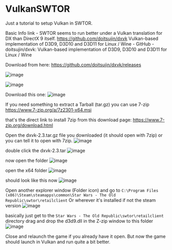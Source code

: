 # VulkanSWTOR
Just a tutorial to setup Vulkan in SWTOR.

Basic Info link - SWTOR seems to run better under a Vulkan translation for DX than DirectX 9 itself.
https://github.com/doitsujin/dxvk
Vulkan-based implementation of D3D9, D3D10 and D3D11 for Linux / Wine - GitHub - doitsujin/dxvk: Vulkan-based implementation of D3D9, D3D10 and D3D11 for Linux / Wine

Download from here:
https://github.com/doitsujin/dxvk/releases

![image](https://github.com/hepkat/VulkanSWTOR/assets/25138984/2fe7e537-8a89-4f0c-903c-24b2b17657da)

![image](https://github.com/hepkat/VulkanSWTOR/assets/25138984/c34fd2d6-d110-4cf3-8f07-e77039b42684)

Download this one:
![image](https://github.com/hepkat/VulkanSWTOR/assets/25138984/17e4c15e-4f12-4932-b973-0553f8968f35)

If you need something to extract a Tarball (tar.gz) you can use 7-zip
https://www.7-zip.org/a/7z2301-x64.msi

that's the direct link to install 7zip from this download page:
https://www.7-zip.org/download.html


Open the dxvk-2.3.tar.gz file you downloaded (it should open with 7zip) or you can tell it to open with 7zip.
![image](https://github.com/hepkat/VulkanSWTOR/assets/25138984/76e81412-b566-4d8e-bbb9-5d3973a18b5c)

double click the dxvk-2.3.tar
![image](https://github.com/hepkat/VulkanSWTOR/assets/25138984/f57a86a4-7386-4399-a09d-177260b34364)

now open the folder
![image](https://github.com/hepkat/VulkanSWTOR/assets/25138984/d6f54bc2-fc06-4823-9ae4-327511473f04)

open the x64 folder
![image](https://github.com/hepkat/VulkanSWTOR/assets/25138984/094e427a-661a-4576-b1b5-6c6dccaf0757)

should look like this now
![image](https://github.com/hepkat/VulkanSWTOR/assets/25138984/e0e45ecc-3349-4f10-a4e7-b073e10ceeb2)

Open another explorer window (Folder icon) and go to `C:\Program Files (x86)\Steam\steamapps\common\Star Wars - The Old Republic\swtor\retailclient`
Or wherever it's installed if not the steam version
![image](https://github.com/hepkat/VulkanSWTOR/assets/25138984/3354bb72-5d3d-4f43-ba34-28ba72eac27e)


basically just get to the `Star Wars - The Old Republic\swtor\retailclient` directory
drag and drop the d3d9.dll in the Z-zip window to this folder 
![image](https://github.com/hepkat/VulkanSWTOR/assets/25138984/55a1344d-a707-4ddc-bbde-da15454bf59c)

Close and relaunch the game if you already have it open. But now the game should launch in Vulkan and run quite a bit better.
